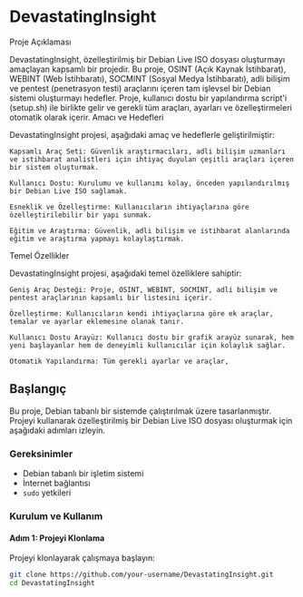 # DevastatingInsight

Proje Açıklaması

DevastatingInsight, özelleştirilmiş bir Debian Live ISO dosyası oluşturmayı amaçlayan kapsamlı bir projedir. Bu proje, OSINT (Açık Kaynak İstihbarat), WEBINT (Web İstihbaratı), SOCMINT (Sosyal Medya İstihbaratı), adli bilişim ve pentest (penetrasyon testi) araçlarını içeren tam işlevsel bir Debian sistemi oluşturmayı hedefler. Proje, kullanıcı dostu bir yapılandırma script'i (setup.sh) ile birlikte gelir ve gerekli tüm araçları, ayarları ve özelleştirmeleri otomatik olarak içerir.
Amacı ve Hedefleri

DevastatingInsight projesi, aşağıdaki amaç ve hedeflerle geliştirilmiştir:

    Kapsamlı Araç Seti: Güvenlik araştırmacıları, adli bilişim uzmanları ve istihbarat analistleri için ihtiyaç duyulan çeşitli araçları içeren bir sistem oluşturmak.

    Kullanıcı Dostu: Kurulumu ve kullanımı kolay, önceden yapılandırılmış bir Debian Live ISO sağlamak.

    Esneklik ve Özelleştirme: Kullanıcıların ihtiyaçlarına göre özelleştirilebilir bir yapı sunmak.

    Eğitim ve Araştırma: Güvenlik, adli bilişim ve istihbarat alanlarında eğitim ve araştırma yapmayı kolaylaştırmak.

Temel Özellikler

DevastatingInsight projesi, aşağıdaki temel özelliklere sahiptir:

    Geniş Araç Desteği: Proje, OSINT, WEBINT, SOCMINT, adli bilişim ve pentest araçlarının kapsamlı bir listesini içerir.

    Özelleştirme: Kullanıcıların kendi ihtiyaçlarına göre ek araçlar, temalar ve ayarlar eklemesine olanak tanır.

    Kullanıcı Dostu Arayüz: Kullanıcı dostu bir grafik arayüz sunarak, hem yeni başlayanlar hem de deneyimli kullanıcılar için kolaylık sağlar.

    Otomatik Yapılandırma: Tüm gerekli ayarlar ve araçlar, 

## Başlangıç
Bu proje, Debian tabanlı bir sistemde çalıştırılmak üzere tasarlanmıştır. Projeyi kullanarak özelleştirilmiş bir Debian Live ISO dosyası oluşturmak için aşağıdaki adımları izleyin.

### Gereksinimler
- Debian tabanlı bir işletim sistemi
- İnternet bağlantısı
- `sudo` yetkileri

### Kurulum ve Kullanım
#### Adım 1: Projeyi Klonlama
Projeyi klonlayarak çalışmaya başlayın:
```sh
git clone https://github.com/your-username/DevastatingInsight.git
cd DevastatingInsight
